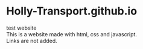 # Holly-Transport.github.io
test website<br/>
This  is a website made with html, css and javascript.<br/>
Links are not added.<br/>
